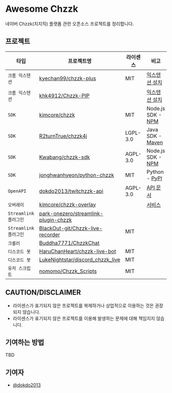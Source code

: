 # Awesome Chzzk
네이버 Chzzk(치지직) 플랫폼 관련 오픈소스 프로젝트를 정리합니다.

## 프로젝트
|타입|프로젝트명|라이센스|비고|
|---|---|---|---|
|`크롬 익스텐션`|[kyechan99/chzzk-plus](https://github.com/kyechan99/chzzk-plus)|MIT|[익스텐션 설치](https://chromewebstore.google.com/detail/chzzk-plus/miampiopgfpnimmggagljgbpmjmjdjia)|
|`크롬 익스텐션`|[khk4912/Chzzk-PIP](https://github.com/khk4912/Chzzk-PIP)||[익스텐션 설치](https://chromewebstore.google.com/detail/chzzk-pip/gkgpbobdiaaodjbmgdankimklclnagio)|
|`SDK`|[kimcore/chzzk](https://github.com/kimcore/chzzk)|MIT|Node.js SDK - [NPM](https://www.npmjs.com/package/chzzk)|
|`SDK`|[R2turnTrue/chzzk4j](https://github.com/R2turnTrue/chzzk4j)|LGPL-3.0|Java SDK - [Maven](https://mvnrepository.com/artifact/io.github.R2turnTrue/chzzk4j)|
|`SDK`|[Kwabang/chzzk-sdk](https://github.com/Kwabang/chzzk-sdk)|AGPL-3.0|Node.js SDK - [NPM](https://www.npmjs.com/package/chzzk-sdk)|
|`SDK`|[jonghwanhyeon/python-chzzk](https://github.com/jonghwanhyeon/python-chzzk)|MIT|Python - [PyPI](https://pypi.org/project/python-chzzk/)|
|`OpenAPI`|[dokdo2013/twitchzzk-api](https://github.com/dokdo2013/twitchzzk-api)|AGPL-3.0|[API 문서](https://api.twitchzzk.tv)|
|`오버레이`|[kimcore/chzzk-overlay](https://github.com/kimcore/chzzk-overlay)||[서비스](https://chzzk-overlay.vercel.app/)|
|`Streamlink 플러그인`|[park-onezero/streamlink-plugin-chzzk](https://github.com/park-onezero/streamlink-plugin-chzzk)|||
|`Streamlink 플러그인`|[BlackOut-git/Chzzk-live-recorder](https://github.com/BlackOut-git/Chzzk-live-recorder)|MIT||
|`크롤러`|[Buddha7771/ChzzkChat](https://github.com/Buddha7771/ChzzkChat)|||
|`디스코드 봇`|[HaruChanHeart/chzzk-live-bot](https://github.com/HaruChanHeart/chzzk-live-bot)|MIT||
|`디스코드 봇`|[LukeNightstar/discord_chzzk_live](https://github.com/LukeNightstar/discord_chzzk_live)|MIT||
|`유저 스크립트`|[nomomo/Chzzk_Scripts](https://github.com/nomomo/Chzzk_Scripts)|MIT||

## CAUTION/DISCLAIMER
- 라이센스가 표기되지 않은 프로젝트를 복제하거나 상업적으로 이용하는 것은 권장되지 않습니다.
- 라이센스가 표기되지 않은 프로젝트를 이용해 발생하는 문제에 대해 책임지지 않습니다.

## 기여하는 방법
TBD

## 기여자
- [@dokdo2013](https://github.com/dokdo2013)
